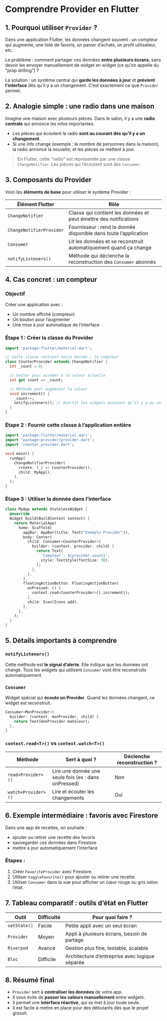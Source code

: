 # Comprendre Provider en Flutter


## 1. Pourquoi utiliser `Provider` ?

Dans une application Flutter, les données changent souvent : un compteur qui augmente, une liste de favoris, un panier d’achats, un profil utilisateur, etc.

Le problème : comment partager ces données **entre plusieurs écrans**, sans devoir les envoyer manuellement de widget en widget (ce qu’on appelle du "prop drilling") ?

La solution : un système central qui **garde les données à jour** et **prévient l’interface** dès qu’il y a un changement.
C’est exactement ce que `Provider` permet.



## 2. Analogie simple : une radio dans une maison

Imagine une maison avec plusieurs pièces.
Dans le salon, il y a une **radio centrale** qui annonce les infos importantes.

* Les pièces qui écoutent la radio **sont au courant dès qu’il y a un changement**.
* Si une info change (exemple : le nombre de personnes dans la maison), la radio annonce la nouvelle, et les pièces se mettent à jour.

> En Flutter, cette "radio" est représentée par une classe `ChangeNotifier`.
> Les pièces qui l’écoutent sont des `Consumer`.



## 3. Composants du Provider

Voici les **éléments de base** pour utiliser le système Provider :

| Élément Flutter          | Rôle                                                              |
| ------------------------ | ----------------------------------------------------------------- |
| `ChangeNotifier`         | Classe qui contient les données et peut émettre des notifications |
| `ChangeNotifierProvider` | Fournisseur : rend la donnée disponible dans toute l’application  |
| `Consumer`               | Lit les données et se reconstruit automatiquement quand ça change |
| `notifyListeners()`      | Méthode qui déclenche la reconstruction des `Consumer` abonnés    |



## 4. Cas concret : un compteur

### Objectif

Créer une application avec :

* Un nombre affiché (compteur)
* Un bouton pour l’augmenter
* Une mise à jour automatique de l’interface


### Étape 1 : Créer la classe du Provider

```dart
import 'package:flutter/material.dart';

// Cette classe contient notre donnée : le compteur
class CounterProvider extends ChangeNotifier {
  int _count = 0;

  // Getter pour accéder à la valeur actuelle
  int get count => _count;

  // Méthode pour augmenter la valeur
  void increment() {
    _count++;
    notifyListeners(); // Avertit les widgets écoutant qu’il y a eu un changement
  }
}
```



### Étape 2 : Fournir cette classe à l’application entière

```dart
import 'package:flutter/material.dart';
import 'package:provider/provider.dart';
import 'counter_provider.dart';

void main() {
  runApp(
    ChangeNotifierProvider(
      create: (_) => CounterProvider(),
      child: MyApp(),
    ),
  );
}
```



### Étape 3 : Utiliser la donnée dans l’interface

```dart
class MyApp extends StatelessWidget {
  @override
  Widget build(BuildContext context) {
    return MaterialApp(
      home: Scaffold(
        appBar: AppBar(title: Text("Exemple Provider")),
        body: Center(
          child: Consumer<CounterProvider>(
            builder: (context, provider, child) {
              return Text(
                'Compteur : ${provider.count}',
                style: TextStyle(fontSize: 30),
              );
            },
          ),
        ),
        floatingActionButton: FloatingActionButton(
          onPressed: () {
            context.read<CounterProvider>().increment();
          },
          child: Icon(Icons.add),
        ),
      ),
    );
  }
}
```



## 5. Détails importants à comprendre

### `notifyListeners()`

Cette méthode est **le signal d’alerte**. Elle indique que les données ont changé.
Tous les widgets qui utilisent `Consumer` vont être reconstruits automatiquement.



### `Consumer`

Widget spécial qui **écoute un Provider**.
Quand les données changent, ce widget est reconstruit.

```dart
Consumer<MonProvider>(
  builder: (context, monProvider, child) {
    return Text(monProvider.maValeur);
  },
)
```



### `context.read<T>()` vs `context.watch<T>()`

| Méthode             | Sert à quoi ?                                        | Déclenche reconstruction ? |
| ------------------- | ---------------------------------------------------- | -------------------------- |
| `read<Provider>()`  | Lire une donnée une seule fois (ex : dans onPressed) | Non                        |
| `watch<Provider>()` | Lire et écouter les changements                      | Oui                        |



## 6. Exemple intermédiaire : favoris avec Firestore

Dans une app de recettes, on souhaite :

* ajouter ou retirer une recette des favoris
* sauvegarder ces données dans Firestore
* mettre à jour automatiquement l’interface



### Étapes :

1. Créer `FavoriteProvider` avec Firestore.
2. Utiliser `toggleFavorite()` pour ajouter ou retirer une recette.
3. Utiliser `Consumer` dans la vue pour afficher un cœur rouge ou gris selon l’état.



## 7. Tableau comparatif : outils d’état en Flutter

| Outil        | Difficulté | Pour quoi faire ?                              |
| ------------ | ---------- | ---------------------------------------------- |
| `setState()` | Facile     | Petite appli avec un seul écran                |
| `Provider`   | Moyen      | Appli à plusieurs écrans, besoin de partage    |
| `Riverpod`   | Avancé     | Gestion plus fine, testable, scalable          |
| `Bloc`       | Difficile  | Architecture d’entreprise avec logique séparée |



## 8. Résumé final

* `Provider` sert à **centraliser les données** de votre app.
* Il vous évite de **passer les valeurs manuellement** entre widgets.
* Il permet une **interface réactive**, qui se met à jour toute seule.
* Il est facile à mettre en place pour des débutants dès que le projet grossit.


